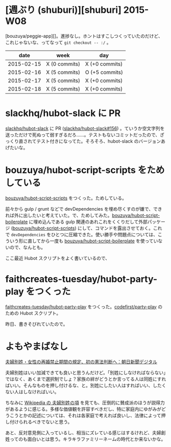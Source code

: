 # [週ぶり (shuburi)][shuburi] 2015-W08

[bouzuya/peggie-app][]。進捗なし。ホントはすこしつくっていたのだけど、これじゃないな、ってなって `git checkout -- :/` 。

date       | week           | day
-----------|----------------|-----------------
2015-02-15 | X (0 commits)  | X (+0 commits)
2015-02-16 | X (5 commits)  | O (+5 commits)
2015-02-17 | X (5 commits)  | X (+0 commits)
2015-02-18 | X (5 commits)  | X (+0 commits)

# slackhq/hubot-slack に PR

[slackhq/hubot-slack][] に PR ([slackhq/hubot-slack#156][]) 。ていうか空文字列を送っただけで死ぬって弱すぎるだろ……。テストもないコミットだったので、ざっくり直されてテスト付きになってた。そろそろ、hubot-slack のバージョンあげたいな。

# bouzuya/hubot-script-scripts をためしている

[bouzuya/hubot-script-scripts][] をつくった。ためしている。

前々から gulp / grunt などで devDependencies を埋め尽くすのが嫌で、できれば外に出したいと考えていた。で、ためしてみた。[bouzuya/hubot-script-boilerplate][] に埋め込んである gulp 関連のあれこれをくくりだして外部パッケージ ([bouzuya/hubot-script-scripts][]) にして、コマンドを露出させておく。これで `devDependencies` をひとつに圧縮できた。使い勝手や問題点については、こういう形に直してから一度も [bouzuya/hubot-script-boilerplate][] を使っていないので、なんとも。

ここ最近 Hubot スクリプトをよく書いているので、

# faithcreates-tuesday/hubot-party-play をつくった

[faithcreates-tuesday/hubot-party-play][] をつくった。[codefirst/party-play][] のための Hubot スクリプト。

昨日、書きそびれていたので。

# よもやまばなし

[夫婦別姓・女性の再婚禁止期間の規定、初の憲法判断へ：朝日新聞デジタル](http://b.hatena.ne.jp/entry/242028122/comment/bouzuya)

夫婦別姓はいい加減できても良いと思うんだけど。「別姓にしなければならない」ではなく、あくまで選択制でしょ？家族の絆がどうとか言ってる人は同姓にすればいい。そんなものを押し付けるな、と。別姓にしたい人はすればいい、したくない人はしなければいい。

ちなみに [Wikipedia の 夫婦別姓の項](http://ja.wikipedia.org/wiki/%E5%A4%AB%E5%A9%A6%E5%88%A5%E5%A7%93) を見ても、圧倒的に賛成派のほうが説得力があるように感じる。多様な価値観を許容すべきだし、特に家庭内にゆがみがどうこうとかの記述については、それは各家庭で考えれば良いし、法律によって押し付けられるべきでないと思う。

あと、反対意見側に入っているし、相当にズレている感じはするけれど、夫婦創姓ってのも面白いとは思う。キラキラファミリーネームの時代とか来ないかな。


[bouzuya/hubot-script-boilerplate]: https://github.com/bouzuya/hubot-script-boilerplate
[bouzuya/hubot-script-scripts]: https://github.com/bouzuya/hubot-script-scripts
[codefirst/party-play]: https://github.com/codefirst/party-play
[faithcreates-tuesday/hubot-party-play]: https://github.com/faithcreates-tuesday/hubot-party-play
[slackhq/hubot-slack]: https://github.com/slackhq/hubot-slack
[slackhq/hubot-slack#156]: https://github.com/slackhq/hubot-slack/pull/156

